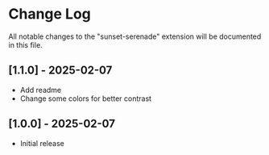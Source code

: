 # Change Log
All notable changes to the "sunset-serenade" extension will be documented in this file.

## [1.1.0] - 2025-02-07
- Add readme
- Change some colors for better contrast

## [1.0.0] - 2025-02-07
- Initial release
